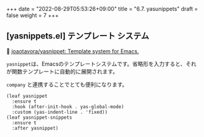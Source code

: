 +++
date = "2022-08-29T05:53:26+09:00"
title = "6.7. yasunippets"
draft = false
weight = 7
+++
## [yasnippets.el] テンプレート システム
🔗 [joaotavora/yasnippet: Template system for Emacs.](https://github.com/joaotavora/yasnippet) 

`yasnippet`は、Emacsのテンプレートシステムです。省略形を入力すると、それが関数テンプレートに自動的に展開されます。

`company` と連携することでとても便利になります。

```elisp
(leaf yasnippet
  :ensure t
  :hook (after-init-hook . yas-global-mode)
  :custom (yas-indent-line . 'fixed))
(leaf yasnippet-snippets
  :ensure t
  :after yasnippet)
```

